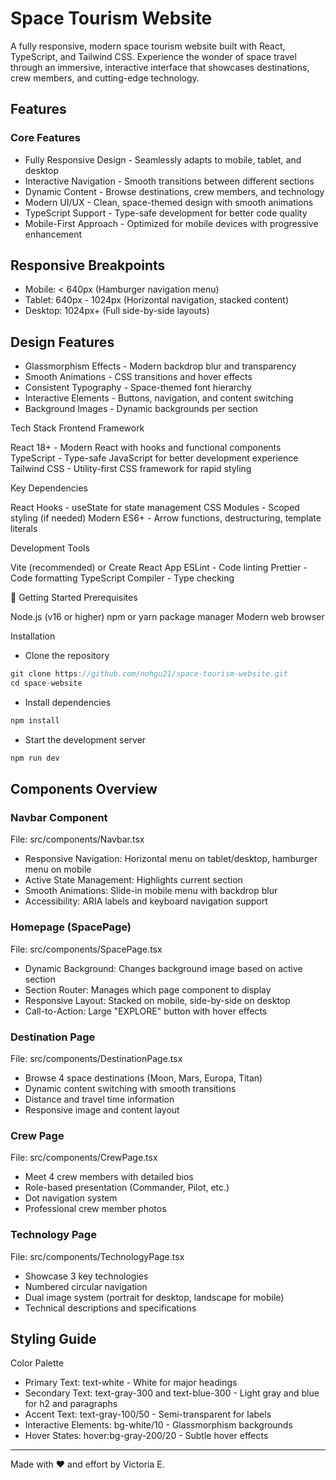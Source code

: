 # Space Tourism Website 
A fully responsive, modern space tourism website built with React, TypeScript, and Tailwind CSS. Experience the wonder of space travel through an immersive, interactive interface that showcases destinations, crew members, and cutting-edge technology.

## Features
### Core Features
- Fully Responsive Design - Seamlessly adapts to mobile, tablet, and desktop
- Interactive Navigation - Smooth transitions between different sections
- Dynamic Content - Browse destinations, crew members, and technology
- Modern UI/UX - Clean, space-themed design with smooth animations
- TypeScript Support - Type-safe development for better code quality
- Mobile-First Approach - Optimized for mobile devices with progressive enhancement

## Responsive Breakpoints

- Mobile: < 640px (Hamburger navigation menu)
- Tablet: 640px - 1024px (Horizontal navigation, stacked content)
- Desktop: 1024px+ (Full side-by-side layouts)

## Design Features

- Glassmorphism Effects - Modern backdrop blur and transparency
- Smooth Animations - CSS transitions and hover effects
- Consistent Typography - Space-themed font hierarchy
- Interactive Elements - Buttons, navigation, and content switching
- Background Images - Dynamic backgrounds per section

Tech Stack
Frontend Framework

React 18+ - Modern React with hooks and functional components
TypeScript - Type-safe JavaScript for better development experience
Tailwind CSS - Utility-first CSS framework for rapid styling

Key Dependencies

React Hooks - useState for state management
CSS Modules - Scoped styling (if needed)
Modern ES6+ - Arrow functions, destructuring, template literals

Development Tools

Vite (recommended) or Create React App
ESLint - Code linting
Prettier - Code formatting
TypeScript Compiler - Type checking

🚀 Getting Started
Prerequisites

Node.js (v16 or higher)
npm or yarn package manager
Modern web browser

Installation

- Clone the repository
```javascript
git clone https://github.com/nohgu21/space-tourism-website.git
cd space-website
```

- Install dependencies
```javascript
npm install
```

- Start the development server
```javascript
npm run dev
```

## Components Overview
### Navbar Component
File: src/components/Navbar.tsx

- Responsive Navigation: Horizontal menu on tablet/desktop, hamburger menu on mobile
- Active State Management: Highlights current section
- Smooth Animations: Slide-in mobile menu with backdrop blur
- Accessibility: ARIA labels and keyboard navigation support

### Homepage (SpacePage)
File: src/components/SpacePage.tsx

- Dynamic Background: Changes background image based on active section
- Section Router: Manages which page component to display
- Responsive Layout: Stacked on mobile, side-by-side on desktop
- Call-to-Action: Large "EXPLORE" button with hover effects

### Destination Page
File: src/components/DestinationPage.tsx

- Browse 4 space destinations (Moon, Mars, Europa, Titan)
- Dynamic content switching with smooth transitions
- Distance and travel time information
- Responsive image and content layout

### Crew Page
File: src/components/CrewPage.tsx

- Meet 4 crew members with detailed bios
- Role-based presentation (Commander, Pilot, etc.)
- Dot navigation system
- Professional crew member photos


### Technology Page
File: src/components/TechnologyPage.tsx

- Showcase 3 key technologies 
- Numbered circular navigation
- Dual image system (portrait for desktop, landscape for mobile)
- Technical descriptions and specifications

## Styling Guide
Color Palette
- Primary Text: text-white - White for major headings
- Secondary Text: text-gray-300 and text-blue-300 - Light gray and blue for h2 and paragraphs
- Accent Text: text-gray-100/50 - Semi-transparent for labels
- Interactive Elements: bg-white/10 - Glassmorphism backgrounds
- Hover States: hover:bg-gray-200/20 - Subtle hover effects

---
Made with ❤️ and effort by Victoria E.
